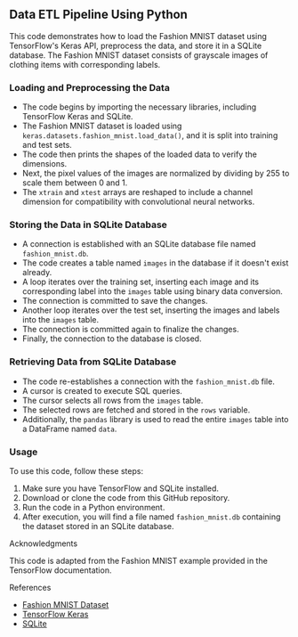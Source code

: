 ## Data ETL Pipeline Using Python

This code demonstrates how to load the Fashion MNIST dataset using TensorFlow's Keras API, preprocess the data, and store it in a SQLite database. The Fashion MNIST dataset consists of grayscale images of clothing items with corresponding labels.

### Loading and Preprocessing the Data

- The code begins by importing the necessary libraries, including TensorFlow Keras and SQLite.
- The Fashion MNIST dataset is loaded using `keras.datasets.fashion_mnist.load_data()`, and it is split into training and test sets.
- The code then prints the shapes of the loaded data to verify the dimensions.
- Next, the pixel values of the images are normalized by dividing by 255 to scale them between 0 and 1.
- The `xtrain` and `xtest` arrays are reshaped to include a channel dimension for compatibility with convolutional neural networks.

### Storing the Data in SQLite Database

- A connection is established with an SQLite database file named `fashion_mnist.db`.
- The code creates a table named `images` in the database if it doesn't exist already.
- A loop iterates over the training set, inserting each image and its corresponding label into the `images` table using binary data conversion.
- The connection is committed to save the changes.
- Another loop iterates over the test set, inserting the images and labels into the `images` table.
- The connection is committed again to finalize the changes.
- Finally, the connection to the database is closed.

### Retrieving Data from SQLite Database

- The code re-establishes a connection with the `fashion_mnist.db` file.
- A cursor is created to execute SQL queries.
- The cursor selects all rows from the `images` table.
- The selected rows are fetched and stored in the `rows` variable.
- Additionally, the `pandas` library is used to read the entire `images` table into a DataFrame named `data`.

### Usage

To use this code, follow these steps:

1. Make sure you have TensorFlow and SQLite installed.
2. Download or clone the code from this GitHub repository.
3. Run the code in a Python environment.
4. After execution, you will find a file named `fashion_mnist.db` containing the dataset stored in an SQLite database.

Acknowledgments

This code is adapted from the Fashion MNIST example provided in the TensorFlow documentation.

References

- [Fashion MNIST Dataset](https://github.com/zalandoresearch/fashion-mnist)
- [TensorFlow Keras](https://www.tensorflow.org/api_docs/python/tf/keras)
- [SQLite](https://www.sqlite.org/)
